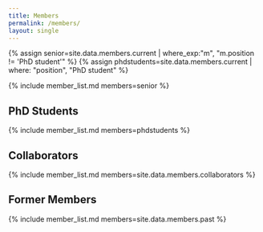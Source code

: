 ```yaml
---
title: Members
permalink: /members/
layout: single
---
```


{% assign senior=site.data.members.current | where_exp:"m", "m.position != 'PhD student'" %}
{% assign phdstudents=site.data.members.current | where: "position", "PhD student" %}

{% include member_list.md members=senior %}
<h2 style="clear:both;">PhD Students</h2>
{% include member_list.md members=phdstudents %}

<h2 style="clear:both;"> Collaborators </h2>
{% include member_list.md members=site.data.members.collaborators %}

<h2 style="clear:both;">Former Members</h2>
{% include member_list.md members=site.data.members.past %}
